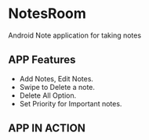 # NotesRoom
Android Note application for taking notes

## APP Features
- Add Notes, Edit Notes.
- Swipe to Delete a note.
- Delete All Option.
- Set Priority for Important notes.


## APP IN ACTION

